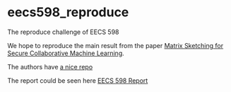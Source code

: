 # eecs598_reproduce
The reproduce challenge of EECS 598

We hope to reproduce the main result from the paper [Matrix Sketching for Secure Collaborative Machine Learning](https://arxiv.org/abs/1909.11201). 

The authors have [a nice repo](https://github.com/MengjiaoZhang/DBCL/)

The report could be seen here [EECS 598 Report](https://drive.google.com/file/d/1x4TJjAUdndMumdUrdHJpEPXu-pZMRNM8/view?usp=sharing)
